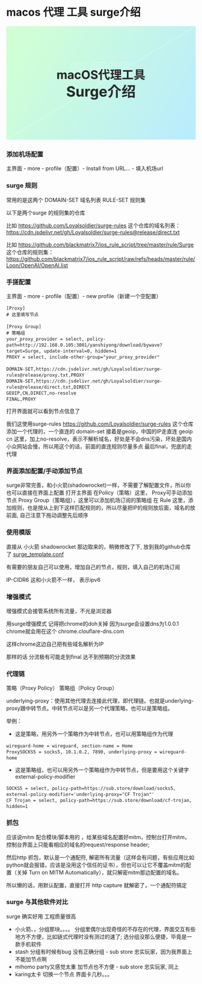 # macos 代理 工具 surge介绍

![](surge.png)

### 添加机场配置

主界面 - more - profile（配置）- Install from URL... - 填入机场url

### surge 规则

常用的是这两个
DOMAIN-SET 域名列表
RULE-SET 规则集

以下是两个surge 的规则集的仓库

比如 https://github.com/Loyalsoldier/surge-rules 这个仓库的域名列表： https://cdn.jsdelivr.net/gh/Loyalsoldier/surge-rules@release/direct.txt

比如 https://github.com/blackmatrix7/ios_rule_script/tree/master/rule/Surge 这个仓库的规则集：https://github.com/blackmatrix7/ios_rule_script/raw/refs/heads/master/rule/Loon/OpenAI/OpenAI.list

### 手搓配置

主界面 - more - profile（配置）- new profile（新建一个空配置）

```
[Proxy]
# 这里填写节点

[Proxy Group]
# 策略组
your_proxy_provider = select, policy-path=http://192.168.0.105:3001/yanshiyong/download/bywave?target=Surge, update-interval=0, hidden=1
PROXY = select, include-other-group="your_proxy_provider"

DOMAIN-SET,https://cdn.jsdelivr.net/gh/Loyalsoldier/surge-rules@release/proxy.txt,PROXY
DOMAIN-SET,https://cdn.jsdelivr.net/gh/Loyalsoldier/surge-rules@release/direct.txt,DIRECT
GEOIP,CN,DIRECT,no-resolve
FINAL,PROXY
```
打开界面就可以看到节点信息了

我们这使用surge-rules https://github.com/Loyalsoldier/surge-rules 这个仓库
添加一个代理的，一个直连的 domain-set
接着是geoip，中国的IP走直连
geoip cn 这里，加上no-resolve，表示不解析域名，好处是不会dns污染，坏处是国内小众网站会慢，所以用这个的话，前面的直连规则尽量多点
最后final，兜底的走代理

### 界面添加配置/手动添加节点
surge非常完善，和小火箭(shadowrocket)一样，不需要了解配置文件，所以你也可以直接在界面上配置
打开主界面
在Policy（策略）这里， Proxy可手动添加节点
Proxy Group（策略组），这里可以添加机场订阅的策略组
在 Rule 这里，添加规则，也是按从上到下这样匹配规则的，所以尽量把IP的规则放后面，域名的放前面, 自己注意下拖动调整先后顺序

### 使用模版

直接从 小火箭 shadowrocket 那边取来的，稍微修改了下, 放到我的github仓库了 [surge_template.conf](surge_template.conf)

有需要的朋友自己可以使用，增加自己的节点，规则，填入自己的机场订阅

IP-CIDR6 这和小火箭不一样， 表示ipv6

### 增强模式

增强模式会接管系统所有流量，不光是浏览器

用surge增强模式 记得把chrome的doh关掉 因为surge会设置dns为1.0.0.1 chrome就会用在这个 chrome.clouflare-dns.com

这样chrome这边自己把有些域名解析为IP

那样的话 分流极有可能走到final 达不到预期的分流效果

### 代理链

策略（Proxy Policy） 策略组（Policy Group）

underlying-proxy：使用其他代理去连接此代理，即代理链。也就是underlying-proxy跟中转节点。中转节点可以是另一个代理策略，也可以是策略组。

举例：

+ 这是策略，用另外一个策略作为中转节点，也可以用策略组作为代理
```
wireguard-home = wireguard, section-name = Home
ProxySOCKS5 = socks5, 10.1.0.2, 7890, underlying-proxy = wireguard-home
```

+ 这是策略组，也可以用另外一个策略组作为中转节点，但是要用这个关键字external-policy-modifier
```
SOCKS5 = select, policy-path=https://sub.store/download/socks5, external-policy-modifier='underlying-proxy="CF Trojan"'
CF Trojan = select, policy-path=https://sub.store/download/cf-trojan, hidden=1
```

### 抓包

应该说mitm 配合模块/脚本用的 ，给某些域名配置好mitm，控制台打开mitm， 控制台界面上只能看相应的域名的request/response header;

然后http 抓包，默认是一个通配符, 解密所有流量（这样会有问题，有些应用比如python就会报错，应该是没用这个信任的证书），但也可以让它不覆盖mitm的配置（关掉 Turn on MITM Automatically），就只解密mitm那边配置的域名。

所以懒的话，用默认配置，直接打开 http capture 就解密了，一个通配符搞定

### surge 与其他软件对比

surge 确实好用 工程质量很高

+ 小火箭、，分组那块。。。。 分组里偶尔出现奇怪的不存在的代理，界面交互有些地方不方便，比如链式代理时没有测过的速了; 选分组没那么便捷，毕竟是一款手机软件
+ stash  分组有时候有bug 没有正确分组          - sub store 忠实玩家，因为我界面上不能加节点啊
+ mihomo party又感觉太重  加节点也不方便       - sub store 忠实玩家,  同上
+ karing太卡 切换一个节点 界面卡几秒。。。
